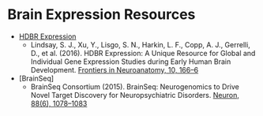 # Brain Expression Resources

- [HDBR Expression](http://www.hdbr.org/expression)
    - Lindsay, S. J., Xu, Y., Lisgo, S. N., Harkin, L. F., Copp, A. J., Gerrelli, D., et al. (2016). HDBR Expression: A Unique Resource for Global and Individual Gene Expression Studies during Early Human Brain Development. [Frontiers in Neuroanatomy, 10, 166–6](http://doi.org/10.3389/fnana.2016.00086)
- [BrainSeq]
    - BrainSeq Consortium (2015). BrainSeq: Neurogenomics to Drive Novel Target Discovery for Neuropsychiatric Disorders. [Neuron, 88(6), 1078–1083](http://doi.org/10.1016/j.neuron.2015.10.047)
